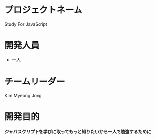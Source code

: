  プロジェクトネーム
 =============

Study For JavaScript

 開発人員
 =============

- 一人 


チームリーダー
 =============
 
 Kim Myeong Jong
 
 
**開発目的**
 =============
 
**ジャバスクリプトを学びに取ってもっと知りたいから一人で勉強するために**
 
